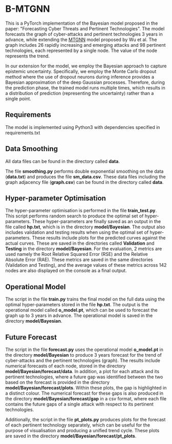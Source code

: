 # B-MTGNN
This is a PyTorch implementation of the Bayesian model proposed in the paper: "Forecasting Cyber Threats and Pertinent Technologies".
The model forecasts the graph of cyber-attacks and pertinent technologies 3 years in advance, while extending the [MTGNN](https://dl.acm.org/doi/abs/10.1145/3394486.3403118) model proposed by Wu et al. The graph includes 26 rapidly increasing and emerging attacks and 98 pertinent technologies, each represented by a single node. The value of the node represents the trend.

In our extension for the model, we employ the Bayesian approach to capture epistemic uncertainty. Specifically, we employ the Monte Carlo dropout method where the use of dropout neurons during inference provides a Bayesian approximation of the deep Gaussian processes. Therefore, during the prediction phase, the trained model runs multiple times, which results in a distribution of prediction (representing the uncertainty) rather than a single point.

## Requirements
The model is implemented using Python3 with dependencies specified in requirements.txt

## Data Smoothing
All data files can be found in the directory called **data**.

The file **smoothing.py** performs double exponential smoothing on the data (**data.txt**) and produces the file **sm_data.csv**. These data files including the graph adjacency file (**graph.csv**) can be found in the directory called **data**.

## Hyper-parameter Optimisation
The hyper-parameter optimisation is performed in the file **train_test.py**. This script performs random search to produce the optimal set of hyper-parameters. These hyper-parameters are finally saved as an output in the file called **hp.txt**, which is in the directory **model/Bayesian**. The output also includes validation and testing results when using the optimal set of hyper-parameters. These results include plots for the predicted curves against the actual curves. These are saved in the directories called **Validation** and **Testing** in the directory **model/Bayesian**. For the evaluation, 2 metrics are used namely the Root Relative Squared Error (RSE) and the Relative Absolute Error (RAE). These metrics are saved in the same directories (Validation and Testing), and the average values of these metrics across 142 nodes are also displayed on the console as a final output. 

## Operational Model
The script in the file **train.py** trains the final model on the full data using the optimal hyper-parameters stored in the file **hp.txt**. The output is the operational model called **o_model.pt**, which can be used to forecast the graph up to 3 years in advance. The operational model is saved in the directory **model/Bayesian**. 


## Future Forecast
The script in the file **forecast.py** uses the operational model **o_model.pt** in the directory **model/Bayesian** to produce 3 years forecast for the trend of cyber-attacks and the pertinent technologies (graph). The results include numerical forecasts of each node, stored in the directory **model/Bayesian/forecast/data**. In addition, a plot for each attack and its pertinent technologies, where a future gap was identified between the two based on the forecast is provided in the directory **model/Bayesian/forecast/plots**. Within these plots, the gap is highlighted in a distinct colour. The numerical forecast for these gaps is also produced in the directory **model/Bayesian/forecast/gap** in a csv format, where each file contains the future gaps of a single attack with respect to its pertinent technologies.

Additionally, the script in the file **pt_plots.py** produces plots for the forecast of each pertinent technology separately, which can be useful for the purpose of visualisation and producing a unified trend cycle. These plots are saved in the directory **model/Bayesian/forecast/pt_plots**.

